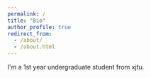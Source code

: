 ```yaml
---
permalink: /
title: "Bio"
author_profile: true
redirect_from: 
  - /about/
  - /about.html
---
```


I'm a 1st year undergraduate student from xjtu.
